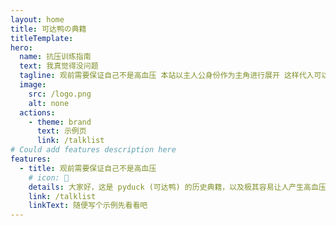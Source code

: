 ```yaml
---
layout: home
title: 可达鸭の典籍
titleTemplate: 
hero:
  name: 抗压训练指南
  text: 我真觉得没问题
  tagline: 观前需要保证自己不是高血压 本站以主人公身份作为主角进行展开 这样代入可以使血压迅速升高
  image:
    src: /logo.png
    alt: none
  actions:
    - theme: brand
      text: 示例页
      link: /talklist   
# Could add features description here
features:
  - title: 观前需要保证自己不是高血压
    # icon: 🥂
    details: 大家好，这是 pyduck (可达鸭) 的历史典籍，以及极其容易让人产生高血压的话语。  
    link: /talklist
    linkText: 随便写个示例先看看吧
---
```







